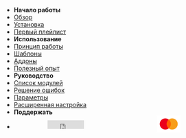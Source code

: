 - **Начало работы**
- [Обзор](/)
- [Установка](/install.md)
- [Первый плейлист](/first-playlist.md)
- **Использование**
- [Принцип работы](/details.md)
- [Шаблоны](/template.md)
- [Аддоны](/addon.md)
- [Полезный опыт](/best-practices.md)
- **Руководство**
- [Список модулей](/reference/index.md)
- [Решение ошибок](/errors.md)
- [Параметры](/config.md)
- [Расширенная настройка](/tuning.md)
- **Поддержать**
- <div style="display: flex; flex-direction: row; align-items: center; justify-content: space-around;"><iframe src="https://ghbtns.com/github-btn.html?user=chimildic&repo=goofy&type=star&count=true" frameborder="0" scrolling="0" width="85" height="20" title="GitHub"></iframe> <a style="margin: 0 1.0em; padding: 0;" href="https://yoomoney.ru/to/410014208620686" target="_blank"><img style="margin: 0;" src="img/sp-mc.png" width="55" /></a></div>
